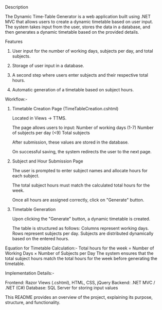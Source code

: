 Description

The Dynamic Time-Table Generator is a web application built using .NET MVC that allows users to create a dynamic timetable based on user input. 
The system takes input from the user, stores the data in a database, and then generates a dynamic timetable based on the provided details.

Features

1) User input for the number of working days, subjects per day, and total subjects.

2) Storage of user input in a database.

3) A second step where users enter subjects and their respective total hours.

4) Automatic generation of a timetable based on subject hours.


Workflow:-

1. Timetable Creation Page (TimeTableCreation.cshtml)

   Located in Views -> TTMS.

   The page allows users to input:
        Number of working days (1-7)
        Number of subjects per day (<9)
        Total subjects

   After submission, these values are stored in the database.

   On successful saving, the system redirects the user to the next page.

2. Subject and Hour Submission Page

   The user is prompted to enter subject names and allocate hours for each subject.

   The total subject hours must match the calculated total hours for the week.

   Once all hours are assigned correctly, click on "Generate" button.

3. Timetable Generation

   Upon clicking the "Generate" button, a dynamic timetable is created.

   The table is structured as follows:
       Columns represent working days.
       Rows represent subjects per day.
       Subjects are distributed dynamically based on the entered hours.


Equation for Timetable Calculation:- 
    Total hours for the week = Number of Working Days × Number of Subjects per Day
    The system ensures that the total subject hours match the total hours for the week before generating the timetable.


Implementation Details:-

   Frontend: Razor Views (.cshtml), HTML, CSS, jQuery
   Backend: .NET MVC / .NET (C#)
   Database: SQL Server for storing input values


This README provides an overview of the project, explaining its purpose, structure, and functionality.

